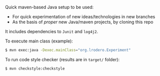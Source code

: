 Quick maven-based Java setup to be used:
* For quick experimentation of new ideas/technologies in new branches
* As the basis of _proper_ new Java/maven projects, by cloning this repo

It includes dependencies to `Junit` and `log4j2`.

To execute main class (example):
```bash
$ mvn exec:java -Dexec.mainClass="org.lrodero.Experiment"
```

To run code style checker (results are in `target/` folder):
```bash
$ mvn checkstyle:checkstyle
```

